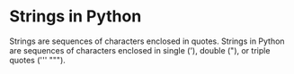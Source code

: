 # Strings in Python
Strings are sequences of characters enclosed in quotes.
Strings in Python are sequences of characters enclosed in single ('), double ("), or triple quotes (''' """).
